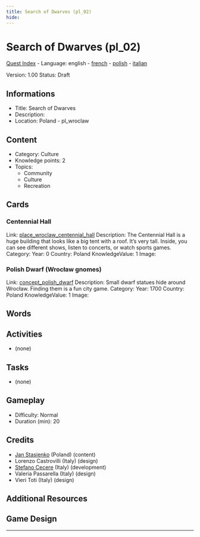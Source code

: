 ```yaml
---
title: Search of Dwarves (pl_02)
hide:
---
```


# Search of Dwarves (pl_02)
[Quest Index](./index.md) - Language: english - [french](./pl_02.fr.md) - [polish](./pl_02.pl.md) - [italian](./pl_02.it.md)

Version: 1.00
Status: Draft

## Informations

- Title: Search of Dwarves
- Description: 
- Location: Poland - pl_wroclaw
## Content
- Category: Culture
- Knowledge points: 2
- Topics:
  - Community
  - Culture
  - Recreation

## Cards
### Centennial Hall 
Link: [place_wroclaw_centennial_hall](../cards/index.md#place_wroclaw_centennial_hall)
Description: The Centennial Hall is a huge building that looks like a big tent with a roof. It’s very tall. Inside, you can see different shows, listen to concerts, or watch sports games.
Category: 
Year: 0
Country: Poland
KnowledgeValue: 1
Image: 

### Polish Dwarf (Wrocław gnomes)
Link: [concept_polish_dwarf](../cards/index.md#concept_polish_dwarf)
Description: Small dwarf statues hide around Wrocław. Finding them is a fun city game.
Category: 
Year: 1700
Country: Poland
KnowledgeValue: 1
Image: 

## Words
## Activities
- (none)

## Tasks
- (none)
## Gameplay
- Difficulty: Normal
- Duration (min): 20
## Credits
- [Jan Stasienko](mailto:jan.stasienko@dsw.edu.pl) (Poland) (content)
- Lorenzo Castrovilli (Italy) (design)
- [Stefano Cecere](https://stefanocecere.com) (Italy) (development)
- Valeria Passarella (Italy) (design)
- Vieri Toti (Italy) (design)

## Additional Resources

## Game Design


---

